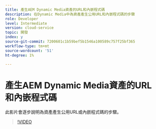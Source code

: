 ```yaml
---
title: 產生AEM Dynamic Media資產的URL和內嵌程式碼
description: 在Dynamic Media中為資產產生公用URL和內嵌程式碼的步驟
role: Developer
level: Intermediate
version: cloud-service
topic: 開發
index: y
source-git-commit: 7200601c1b59bef5b1546a100589c757f25bf365
workflow-type: tm+mt
source-wordcount: '51'
ht-degree: 1%

---
```



# 產生AEM Dynamic Media資產的URL和內嵌程式碼

此影片會逐步說明為資產產生公用URL或內嵌程式碼的步驟。

>[!VIDEO](https://video.tv.adobe.com/v/335364?quality=9&learn=on)
